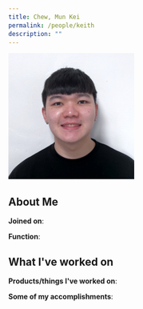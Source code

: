 ```yaml
---
title: Chew, Mun Kei
permalink: /people/keith
description: ""
---
```


<img src="/images/headshots/keith.jpg" title="Chew, Mun Kei" alt="Chew, Mun Kei" style="width:50%;margin-left:0">

## About Me

**Joined on**: 

**Function**: 

## What I've worked on

**Products/things I've worked on**:


**Some of my accomplishments**:

